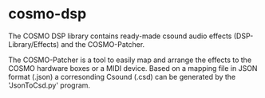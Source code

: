 # cosmo-dsp

The COSMO DSP library contains ready-made csound audio effects (DSP-Library/Effects) and the COSMO-Patcher.

The COSMO-Patcher is a tool to easily map and arrange the effects to the COSMO hardware boxes or a MIDI device. Based on a mapping file in JSON format (.json) a corresonding Csound (.csd) can be generated by the 'JsonToCsd.py' program.
